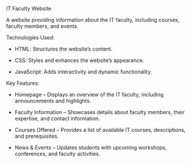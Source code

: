 IT Faculty Website

A website providing information about the IT faculty, including courses, faculty members, and events.

Technologies Used:
- HTML: Structures the website’s content.

- CSS: Styles and enhances the website’s appearance.

- JavaScript: Adds interactivity and dynamic functionality.

Key Features:
- Homepage – Displays an overview of the IT faculty, including announcements and highlights.

- Faculty Information – Showcases details about faculty members, their expertise, and contact information.

- Courses Offered – Provides a list of available IT courses, descriptions, and prerequisites.

- News & Events – Updates students with upcoming workshops, conferences, and faculty activities.

